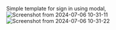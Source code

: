 Simple template for sign in using modal,
![Screenshot from 2024-07-06 10-31-11](https://github.com/manish-ach/Templates/assets/154651472/1eb7f3f3-6e66-4b2e-bfa9-92f005c97f69)
![Screenshot from 2024-07-06 10-31-22](https://github.com/manish-ach/Templates/assets/154651472/82f4680b-db3a-41f6-9452-b7126541357a)
